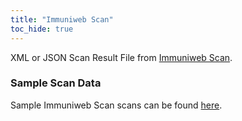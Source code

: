 ```yaml
---
title: "Immuniweb Scan"
toc_hide: true
---
```

XML or JSON Scan Result File from [Immuniweb Scan](https://www.immuniweb.com/).

### Sample Scan Data
Sample Immuniweb Scan scans can be found [here](https://github.com/DefectDojo/django-DefectDojo/tree/master/unittests/scans/immuniweb).